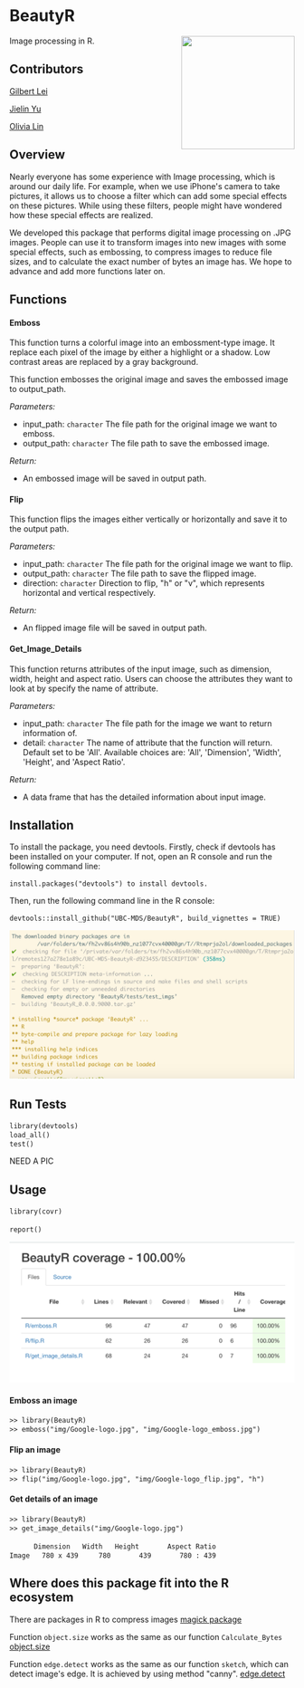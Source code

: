 # BeautyR

<img src="img/logo.png" align="right" height="200" width="200"/>

Image processing in R.

## Contributors

[Gilbert Lei](https://github.com/gilbertlei)

[Jielin Yu](https://github.com/jielinyu)

[Olivia Lin](https://github.com/olivia-lin)

## Overview
Nearly everyone has some experience with Image processing, which is around our daily life. For example, when we use iPhone's camera to take pictures, it allows us to choose a filter which can add some special effects on these pictures. While using these filters, people might have wondered how these special effects are realized.

We developed this package that performs digital image processing on .JPG images. People can use it to transform images into new images with some special effects, such as embossing, to compress images to reduce file sizes, and to calculate the exact number of bytes an image has. We hope to advance and add more functions later on.

## Functions
#### Emboss

This function turns a colorful image into an embossment-type image. It replace each pixel of the image by either a highlight or a shadow. Low contrast areas are replaced by a gray background.

This function embosses the original image and saves the embossed image to output_path.

*Parameters:*  
- input_path: `character` The file path for the original image we want to emboss.  
- output_path: `character` The file path to save the embossed image.

*Return:*   
- An embossed image will be saved in output path.


#### Flip

This function flips the images either vertically or horizontally and save it to the output path.

*Parameters:*  
- input_path: `character` The file path for the original image we want to flip.
- output_path: `character`  The file path to save the flipped image.
- direction: `character` Direction to flip, "h" or "v", which represents horizontal and vertical respectively.

*Return:*  
- An flipped image file will be saved in output path.


#### Get_Image_Details

This function returns attributes of the input image, such as dimension, width, height and aspect ratio. Users can choose the attributes they want to look at by specify the name of attribute.

*Parameters:*  
- input_path: `character` The file path for the image we want to return information of.
- detail: `character` The name of attribute that the function will return. Default set to be 'All'. Available choices are: 'All', 'Dimension', 'Width', 'Height', and 'Aspect Ratio'.

*Return:*  
- A data frame that has the detailed information about input image.




## Installation
To install the package, you need devtools.
Firstly, check if devtools has been installed on your computer. If not, open an R console and run the following command line:
```
install.packages("devtools") to install devtools.
```

Then, run the following command line in the R console: 
```
devtools::install_github("UBC-MDS/BeautyR", build_vignettes = TRUE)
```
![](img/installation.png)


## Run Tests

```
library(devtools)
load_all()
test()
```
NEED A PIC

## Usage
```
library(covr)

report()
```
![](img/coverageR.png)

#### Emboss an image
```
>> library(BeautyR)
>> emboss("img/Google-logo.jpg", "img/Google-logo_emboss.jpg")
```

#### Flip an image  
```
>> library(BeautyR)
>> flip("img/Google-logo.jpg", "img/Google-logo_flip.jpg", "h")  
```

#### Get details of an image  
```
>> library(BeautyR)
>> get_image_details("img/Google-logo.jpg")

      Dimension	  Width	  Height	   Aspect Ratio
Image	780 x 439	  780	    439	      780 : 439
```

## Where does this package fit into the R ecosystem

There are packages in R to compress images
[magick package](https://cran.r-project.org/web/packages/magick/vignettes/intro.html)

Function `object.size` works as the same as our function `Calculate_Bytes` [object.size](https://stat.ethz.ch/R-manual/R-devel/library/utils/html/object.size.html)

Function `edge.detect` works as the same as our function `sketch`, which can detect image's edge.
It is achieved by using method "canny". [edge.detect](https://www.rdocumentation.org/packages/wvtool/versions/1.0/topics/edge.detect)
